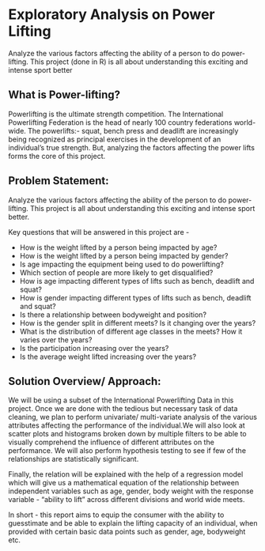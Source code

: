 # Exploratory Analysis on Power Lifting
Analyze the various factors affecting the ability of a person to do power-lifting. This project (done in R) is all about understanding this exciting and intense sport better

## What is Power-lifting?

Powerlifting is the ultimate strength competition. The International Powerlifting Federation is the head of nearly 100 country federations world-wide. The powerlifts:- squat, bench press and deadlift are increasingly being recognized as principal exercises in the development of an individual’s true strength. But, analyzing the factors affecting the power lifts forms the core of this project.

## Problem Statement:

Analyze the various factors affecting the ability of the person to do power-lifting. This project is all about understanding this exciting and intense sport better.

Key questions that will be answered in this project are -

* How is the weight lifted by a person being impacted by age?
* How is the weight lifted by a person being impacted by gender?
* Is age impacting the equipment being used to do powerlifting?
* Which section of people are more likely to get disqualified?
* How is age impacting different types of lifts such as bench, deadlift and squat?
* How is gender impacting different types of lifts such as bench, deadlift and squat?
* Is there a relationship between bodyweight and position?
* How is the gender split in different meets? Is it changing over the years?
* What is the distribution of different age classes in the meets? How it varies over the years?
* Is the participation increasing over the years?
* Is the average weight lifted increasing over the years?

## Solution Overview/ Approach:

We will be using a subset of the International Powerlifting Data in this project. Once we are done with the tedious but necessary task of data cleaning, we plan to perform univariate/ multi-variate analysis of the various attributes affecting the performance of the individual.We will also look at scatter plots and histograms broken down by multiple filters to be able to visually comprehend the influence of different attributes on the performance. We will also perform hypothesis testing to see if few of the relationships are statistically significant.

Finally, the relation will be explained with the help of a regression model which will give us a mathematical equation of the relationship between independent variables such as age, gender, body weight with the response variable - “ability to lift” across different divisions and world wide meets.

In short - this report aims to equip the consumer with the ability to guesstimate and be able to explain the lifting capacity of an individual, when provided with certain basic data points such as gender, age, bodyweight etc.
